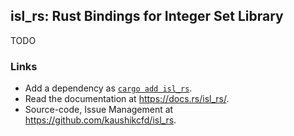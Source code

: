## isl_rs: Rust Bindings for Integer Set Library

TODO

### Links
- Add a dependency as [`cargo add isl_rs`](https://crates.io/crates/isl_rs).
- Read the documentation at <https://docs.rs/isl_rs/>.
- Source-code, Issue Management at <https://github.com/kaushikcfd/isl_rs>.
